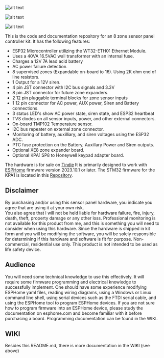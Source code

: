 ![alt text](https://github.com/hwstar/8-zone-sensor-panel/blob/main/assets/logo.png)

![alt text](https://github.com/hwstar/8-zone-sensor-panel/blob/main/assets/proto-pic.jpg)

![alt text](https://github.com/hwstar/8-zone-sensor-panel/blob/main/assets/made-for-esphome-black-on-white.png)

This is the code and documentation repository for an 8 zone sensor panel
controller kit. It has the following features:

* ESP32 Microcontroller utilizing the WT32-ETH01 Ethernet Module.
* Uses a 40VA 16.5VAC wall transformer with an internal fuse.
* Charges a 12V 7A lead acid battery 
* AC power failure detection.
* 8 supervised zones (Expandable on-board to 16). Using 2K ohm end of line resistors.
* 1 Output for a 12V siren.
* 4 pin JST connector with I2C bus signals and 3.3V
* 8 pin JST connector for future zone expanders.
* 2 12 pin pluggable terminal blocks for zone sensor inputs
* 1 12 pin connector for AC power, AUX power, Siren and Battery connections.
* 3 status LED's show AC power state, siren state, and ESP32 heartbeat
* TVS diodes on all sensor inputs, power, and other external connectors.
* On-board TMP102 Temperature sensor.
* I2C bus repeater on external zone connector.
* Monitoring of battery, auxilliary, and siren voltages using the ESP32 ADC.
* PTC fuse protection on the Battery, Auxillary Power and Siren outputs.
* Optional XE8 zone expander board.
* Optional KPA1 SP8 to Honeywell keypad adapter board.

The hardware is for sale on [Tindie](https://www.tindie.com/products/home-control-labs/8-zone-sensor-panel-for-esphome/)
It is primarily designed to work with [ESPHome](https://github.com/esphome/esphome) firmware version 2023.10.1 or later.
The STM32 firmware for the KPA1 is located in this [Repository](https://github.com/hwstar/Honeywell-Residio-ECP-Adapter).

## Disclaimer

By purchasing and/or using this sensor panel hardware, you indicate you agree that are using it at your own risk.  
You also agree that I will not be held liable for hardware failure, fire, injury, death, theft, property damage or any other loss. 
Professional monitoring is not available for this product from me, and this is something you will need to consider when using this hardware. 
Since the hardware is shipped in kit form and you will be modifying the software, you will be solely responsible for determining if this hardware and software is fit for purpose. 
Non-commercial, residential use only. This product is not intended to be used as life safety device.


## Audience
You will need some technical knowledge to use this effectively. It will require some firmware programming and electrical knowledge to successfully implement. 
One should have some experience modifying ESPHome yaml files, reading wiring diagrams, using a Windows or Linux command line shell, using serial devices such as the FTDI serial cable,
and using the ESPHome tool to program ESPHome devices. If you are not sure how to program firmware into an ESPHome device, please study the documentation on esphome.com and become
familiar with it before purchasing a board. Programming documentation can be found in the WIKI. 

## WIKI

Besides this README.md, there is more documentation in the WIKI (see above)
